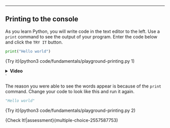 ----------

## Printing to the console
As you learn Python, you will write code in the text editor to the left. Use a `print` command to see the output of your program. Enter the code below and click the `TRY IT` button.

```python
print("Hello world")
```

{Try it}(python3 code/fundamentals/playground-printing.py 1)

<details><summary><b>Video</b></summary><iframe width="560" height="315" src="https://www.youtube.com/embed/UsCQXe1OHZk" frameborder="0" allow="accelerometer; autoplay; encrypted-media; gyroscope; picture-in-picture" allowfullscreen></iframe></details>`

The reason you were able to see the words appear is because of the `print` command.  Change your code to look like this and run it again.

```python
"Hello world"
```
{Try it}(python3 code/fundamentals/playground-printing.py 2)

{Check It!|assessment}(multiple-choice-2557587753)
